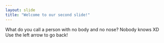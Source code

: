 ```yaml
---
layout: slide
title: "Welcome to our second slide!"
---
```

What do you call a person with no body and no nose? Nobody knows XD
Use the left arrow to go back!
